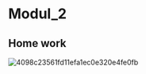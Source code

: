 # Modul_2
## Home work 
![4098c23561fd11efa1ec0e320e4fe0fb](https://github.com/user-attachments/assets/1ecefaaa-301c-4945-adb2-7b37a394f985)
